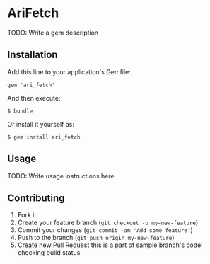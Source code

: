 # AriFetch

TODO: Write a gem description

## Installation

Add this line to your application's Gemfile:

    gem 'ari_fetch'

And then execute:

    $ bundle

Or install it yourself as:

    $ gem install ari_fetch

## Usage

TODO: Write usage instructions here

## Contributing

1. Fork it
2. Create your feature branch (`git checkout -b my-new-feature`)
3. Commit your changes (`git commit -am 'Add some feature'`)
4. Push to the branch (`git push origin my-new-feature`)
5. Create new Pull Request
this is a part of sample branch's code!
checking build status